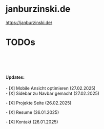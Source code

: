 # janburzinski.de

<a href="https://janburzinski.de/">https://janburzinski.de/</a>

# TODOs

<p>
</p>

<br/><br/><br/>

<h4>Updates: </h4>
<p>
- [X] Mobile Ansicht optimieren (27.02.2025)<br/>
- [X] Sidebar zu Navbar gemacht (27.02.2025)</p> 
<p>
- [X] Projekte Seite (26.02.2025)
</p>
<p>
  - [X] Resume (26.01.2025)
</p>
<p>
- [X] Kontakt (26.01.2025)
</p>
